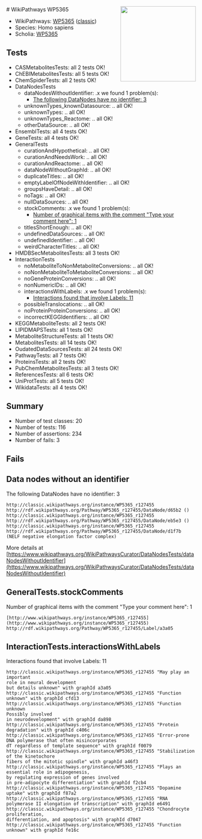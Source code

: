<img style="float: right; width: 200px" src="https://upload.wikimedia.org/wikipedia/commons/thumb/8/83/Wplogo_with_text_500.png/640px-Wplogo_with_text_500.png" />
# WikiPathways WP5365

* WikiPathways: [WP5365](https://wikipathways.org/pathways/WP5365) ([classic](https://classic.wikipathways.org/instance/WP5365))
* Species: Homo sapiens
* Scholia: [WP5365](https://scholia.toolforge.org/wikipathways/WP5365)
## Tests
* CASMetabolitesTests: all 2 tests OK!
* ChEBIMetabolitesTests: all 5 tests OK!
* ChemSpiderTests: all 2 tests OK!
* DataNodesTests
    * dataNodesWithoutIdentifier: .x we found 1 problem(s):
        * [The following DataNodes have no identifier: 3](#d2d32fa2)
    * unknownTypes_knownDatasource: .. all OK!
    * unknownTypes: .. all OK!
    * unknownTypes_Reactome: .. all OK!
    * otherDataSource: .. all OK!
* EnsemblTests: all 4 tests OK!
* GeneTests: all 4 tests OK!
* GeneralTests
    * curationAndHypothetical: .. all OK!
    * curationAndNeedsWork: .. all OK!
    * curationAndReactome: .. all OK!
    * dataNodeWithoutGraphId: .. all OK!
    * duplicateTitles: .. all OK!
    * emptyLabelOfNodeWithIdentifier: .. all OK!
    * groupsHaveDetail: .. all OK!
    * noTags: .. all OK!
    * nullDataSources: .. all OK!
    * stockComments: .x we found 1 problem(s):
        * [Number of graphical items with the comment "Type your comment here": 1](#6f4bfb29)
    * titlesShortEnough: .. all OK!
    * undefinedDataSources: .. all OK!
    * undefinedIdentifier: .. all OK!
    * weirdCharacterTitles: .. all OK!
* HMDBSecMetabolitesTests: all 3 tests OK!
* InteractionTests
    * noMetaboliteToNonMetaboliteConversions: .. all OK!
    * noNonMetaboliteToMetaboliteConversions: .. all OK!
    * noGeneProteinConversions: .. all OK!
    * nonNumericIDs: .. all OK!
    * interactionsWithLabels: .x we found 1 problem(s):
        * [Interactions found that involve Labels: 11](#fe97a8b9)
    * possibleTranslocations: .. all OK!
    * noProteinProteinConversions: .. all OK!
    * incorrectKEGGIdentifiers: .. all OK!
* KEGGMetaboliteTests: all 2 tests OK!
* LIPIDMAPSTests: all 1 tests OK!
* MetaboliteStructureTests: all 1 tests OK!
* MetabolitesTests: all 14 tests OK!
* OudatedDataSourcesTests: all 24 tests OK!
* PathwayTests: all 7 tests OK!
* ProteinsTests: all 2 tests OK!
* PubChemMetabolitesTests: all 3 tests OK!
* ReferencesTests: all 6 tests OK!
* UniProtTests: all 5 tests OK!
* WikidataTests: all 4 tests OK!


## Summary

* Number of test classes: 20
* Number of tests: 116
* Number of assertions: 234
* Number of fails: 3

## Fails

<a name="d2d32fa2" />

## Data nodes without an identifier

The following DataNodes have no identifier: 3
```
http://classic.wikipathways.org/instance/WP5365_r127455 http://rdf.wikipathways.org/Pathway/WP5365_r127455/DataNode/d65b2 ()
http://classic.wikipathways.org/instance/WP5365_r127455 http://rdf.wikipathways.org/Pathway/WP5365_r127455/DataNode/eb5e3 ()
http://classic.wikipathways.org/instance/WP5365_r127455 http://rdf.wikipathways.org/Pathway/WP5365_r127455/DataNode/d1f7b (NELF negative elongation factor complex)
```

More details at [https://www.wikipathways.org/WikiPathwaysCurator/DataNodesTests/dataNodesWithoutIdentifier](https://www.wikipathways.org/WikiPathwaysCurator/DataNodesTests/dataNodesWithoutIdentifier)

<a name="6f4bfb29" />

## GeneralTests.stockComments

Number of graphical items with the comment "Type your comment here": 1
```
[http://www.wikipathways.org/instance/WP5365_r127455](http://www.wikipathways.org/instance/WP5365_r127455) http://rdf.wikipathways.org/Pathway/WP5365_r127455/Label/a3a05
```

<a name="fe97a8b9" />

## InteractionTests.interactionsWithLabels

Interactions found that involve Labels: 11
```
http://classic.wikipathways.org/instance/WP5365_r127455 "May play an important 
role in neural development
but details unknown" with graphId a3a05
http://classic.wikipathways.org/instance/WP5365_r127455 "Function unknown" with graphId cfd13
http://classic.wikipathways.org/instance/WP5365_r127455 "Function unknown
Possibly involved 
in neurodevelopment" with graphId da898
http://classic.wikipathways.org/instance/WP5365_r127455 "Protein degradation" with graphId c406c
http://classic.wikipathways.org/instance/WP5365_r127455 "Error-prone DNA polymerase that often misincorporates
dT regardless of template sequence" with graphId f0079
http://classic.wikipathways.org/instance/WP5365_r127455 "Stabilization of the kinetochore
fibers of the mitotic spindle" with graphId a46f3
http://classic.wikipathways.org/instance/WP5365_r127455 "Plays an essential role in adipogenesis, 
by regulating expression of genes involved
in pre-adipocyte differentiation" with graphId f2cb4
http://classic.wikipathways.org/instance/WP5365_r127455 "Dopamine uptake" with graphId f87a2
http://classic.wikipathways.org/instance/WP5365_r127455 "RNA polymerase II elongation of transcription" with graphId e6491
http://classic.wikipathways.org/instance/WP5365_r127455 "Chondrocyte proliferation, 
differentiation, and apoptosis" with graphId d7047
http://classic.wikipathways.org/instance/WP5365_r127455 "Function unknown" with graphId fe16c
```

